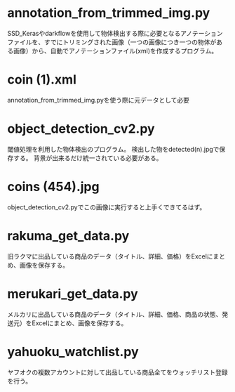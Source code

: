 # annotation_from_trimmed_img.py
SSD_Kerasやdarkflowを使用して物体検出する際に必要となるアノテーションファイルを、すでにトリミングされた画像（一つの画像につき一つの物体がある画像）から、自動でアノテーションファイル(xml)を作成するプログラム。

# coin (1).xml
annotation_from_trimmed_img.pyを使う際に元データとして必要

# object_detection_cv2.py
閾値処理を利用した物体検出のプログラム。
検出した物をdetected(n).jpgで保存する。
背景が出来るだけ統一されている必要がある。

# coins (454).jpg
object_detection_cv2.pyでこの画像に実行すると上手くできてるはず。

# rakuma_get_data.py
旧ラクマに出品している商品のデータ（タイトル、詳細、価格）をExcelにまとめ、画像を保存する。

# merukari_get_data.py
メルカリに出品している商品のデータ（タイトル、詳細、価格、商品の状態、発送元）をExcelにまとめ、画像を保存する。

# yahuoku_watchlist.py
ヤフオクの複数アカウントに対して出品している商品全てをウォッチリスト登録を行う。


